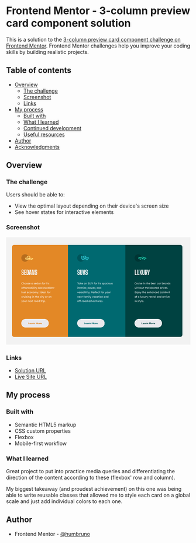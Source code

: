 # Frontend Mentor - 3-column preview card component solution

This is a solution to the [3-column preview card component challenge on Frontend Mentor](https://www.frontendmentor.io/challenges/3column-preview-card-component-pH92eAR2-). Frontend Mentor challenges help you improve your coding skills by building realistic projects.

## Table of contents

- [Overview](#overview)
  - [The challenge](#the-challenge)
  - [Screenshot](#screenshot)
  - [Links](#links)
- [My process](#my-process)
  - [Built with](#built-with)
  - [What I learned](#what-i-learned)
  - [Continued development](#continued-development)
  - [Useful resources](#useful-resources)
- [Author](#author)
- [Acknowledgments](#acknowledgments)

## Overview

### The challenge

Users should be able to:

- View the optimal layout depending on their device's screen size
- See hover states for interactive elements

### Screenshot

![](images/final-screenshot.png)

### Links

- [Solution URL](https://github.com/humbruno/humbruno.github.io/blob/8de10c33d008e1ef73d7971630fae5de3944715e/column-preview/index.html)
- [Live Site URL](https://humbruno.github.io/column-preview/index.html)

## My process

### Built with

- Semantic HTML5 markup
- CSS custom properties
- Flexbox
- Mobile-first workflow

### What I learned

Great project to put into practice media queries and differentiating the direction of the content according to these (flexbox' row and column).

My biggest takeaway (and proudest achievement) on this one was being able to write reusable classes that allowed me to style each card on a global scale and just add individual colors to each one.

## Author

- Frontend Mentor - [@humbruno](https://www.frontendmentor.io/profile/humbruno)
